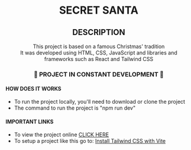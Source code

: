 <h1 align="center"> SECRET SANTA </h1>

<div align="center">
<h2>DESCRIPTION</h2>
<p1>This project is based on a famous Christmas' tradition</p1><br/>
<p2>It was developed using HTML, CSS, JavaScript and libraries and frameworks such as React and Tailwind CSS</p2>
</div>

<h3 align="center"> 🚧 PROJECT IN CONSTANT DEVELOPMENT 🚧</h3>

<div>
<h4> HOW DOES IT WORKS </h4>
<ul>
<li>To run the project locally, you'll need to download or clone the project</li>
<li>The command to run the project is "npm run dev"</li>
</ul>
</div>

<div>
<h4> IMPORTANT LINKS </h4>
<ul>
<li>To view the project online <a href="secret-santa-eight.vercel.app">CLICK HERE</a></li>
<li>To setup a project like this go to: <a href="https://tailwindcss.com/docs/guides/vite">Install Tailwind CSS with Vite</a></li>
</div>